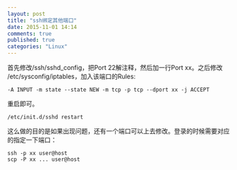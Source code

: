 ```yaml
---
layout: post
title: "ssh绑定其他端口"
date: 2015-11-01 14:14
comments: true
published: true
categories: "Linux"
---
```

  首先修改/ssh/sshd_config，把Port 22解注释，然后加一行Port xx。之后修改 /etc/sysconfig/iptables，加入该端口的Rules:

	-A INPUT -m state --state NEW -m tcp -p tcp --dport xx -j ACCEPT  

  重启即可。
 
	/etc/init.d/sshd restart

  这么做的目的是如果出现问题，还有一个端口可以上去修改。登录的时候需要对应的指定一下端口：

    ssh -p xx user@host
    scp -P xx ... user@host